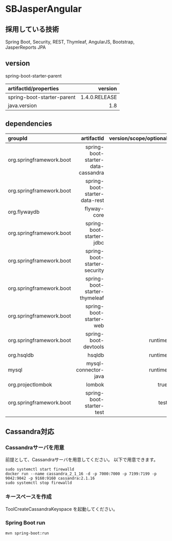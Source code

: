 # SBJasperAngular 

## 採用している技術

Spring Boot, 
Security, 
REST, 
Thymleaf, 
AngularJS, 
Bootstrap, 
JasperReports 
JPA

## version

spring-boot-starter-parent

|artifactId/properties|version|
|:-----------|------------:|
|spring-boot-starter-parent|1.4.0.RELEASE|
|java.version|1.8|

## dependencies

|groupId|artifactId|version/scope/optional|
|:-----------|------------:|------------:|
|org.springframework.boot|spring-boot-starter-data-cassandra||
|org.springframework.boot|spring-boot-starter-data-rest||
|org.flywaydb|flyway-core||
|org.springframework.boot|spring-boot-starter-jdbc||
|org.springframework.boot|spring-boot-starter-security||
|org.springframework.boot|spring-boot-starter-thymeleaf||
|org.springframework.boot|spring-boot-starter-web||
|org.springframework.boot|spring-boot-devtools|runtime|
|org.hsqldb|hsqldb|runtime|
|mysql|mysql-connector-java|runtime|
|org.projectlombok|lombok|true|
|org.springframework.boot|spring-boot-starter-test|test|


## Cassandra対応

### Cassandraサーバを用意

前提として、Cassandraサーバを用意してください。
以下で用意できます。

```
sudo systemctl start firewalld
docker run --name cassandra_2_1_16 -d -p 7000:7000 -p 7199:7199 -p 9042:9042 -p 9160:9160 cassandra:2.1.16
sudo systemctl stop firewalld
```

### キースペースを作成

ToolCreateCassandraKeyspace
を起動してください。

### Spring Boot run

```
mvn spring-boot:run
```




